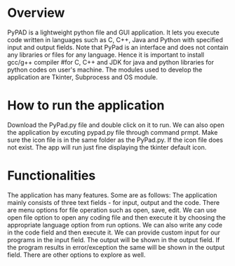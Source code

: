 # Overview

PyPAD is a lightweight python file and GUI application.
It lets you execute code written in languages such as C, C++, Java and Python with specified input and output fields.
Note that PyPad is an interface and does not contain any libraries or files for any language. Hence it is important to install gcc/g++ compiler #for C, C++ and JDK for java 
and python libraries for python codes on user's machine.
The modules used to develop the application are Tkinter, Subprocess and OS module.

# How to run the application

Download the PyPad.py file and double click on it to run. 
We can also open the application by excuting pypad.py file through command prmpt.
Make sure the icon file is in the same folder as the PyPad.py. If the icon file does not exist.
The app will run just fine displaying the tkinter default icon.

# Functionalities

The application has many features. Some are as follows:
The application mainly consists of three text fields - for input, output and the code.
There are menu options for file operation such as open, save, edit. 
We can use open file option to open any coding file and then execute it by choosing the appropriate language option from run options.
We can also write any code in the code field and then execute it.
We can provide custom input for our programs in the input field.
The output will be shown in the output field.
If the program results in error/exception the same will be shown in the output field.
There are other options to explore as well.
